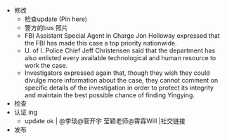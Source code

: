 - 修改
  - 检查update (Pin here)
  - 警方的bus 照片
  - FBI Assistant Special Agent in Charge Jon Holloway expressed that the FBI has made this case a top priority nationwide.
  - U. of I. Police Chief Jeff Christensen said that the department has also enlisted every available technological and human resource to work the case.
  - Investigators expressed again that, though they wish they could divulge more information about the case, they cannot comment on specific details of the investigation in order to protect its integrity and maintain the best possible chance of finding Yingying.
- 检查
- 认证 ing
  - update ok | @李琰@管开宇 莹颖老师@霄霖Will |社交链接
- 发布
